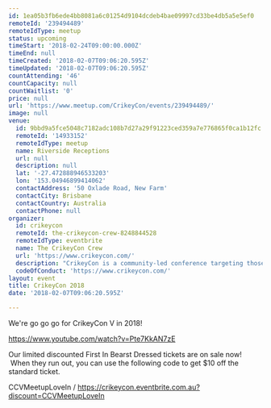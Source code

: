 ```yaml
---
id: 1ea05b3fb6ede4bb8081a6c01254d9104dcdeb4bae09997cd33be4db5a5e5ef0
remoteId: '239494489'
remoteIdType: meetup
status: upcoming
timeStart: '2018-02-24T09:00:00.000Z'
timeEnd: null
timeCreated: '2018-02-07T09:06:20.595Z'
timeUpdated: '2018-02-07T09:06:20.595Z'
countAttending: '46'
countCapacity: null
countWaitlist: '0'
price: null
url: 'https://www.meetup.com/CrikeyCon/events/239494489/'
image: null
venue:
  id: 9bbd9a5fce5048c7182adc108b7d27a29f91223ced359a7e776865f0ca1b12fc
  remoteId: '14933152'
  remoteIdType: meetup
  name: Riverside Receptions
  url: null
  description: null
  lat: '-27.472888946533203'
  lon: '153.04946899414062'
  contactAddress: '50 Oxlade Road, New Farm'
  contactCity: Brisbane
  contactCountry: Australia
  contactPhone: null
organizer:
  id: crikeycon
  remoteId: the-crikeycon-crew-8248844528
  remoteIdType: eventbrite
  name: The CrikeyCon Crew
  url: 'https://www.crikeycon.com/'
  description: "CrikeyCon is a community-led conference targeting those with an interest in information security around South-East Queensland and beyond.\nThe informal style of the event is designed to facilitate knowledge sharing between all participants. The event consists of presentations and demonstrations by industry professionals, security wizards, and enthusiasts alike.\nCheck out full details at\_www.CrikeyCon.com\nT-Shirts and other swag are optional add-ons once you've picked your ticket type. \_Retro gear is available on\_https://crikeycon.secure-decoration.com\_(or if you like certificate mismatches,\_swag.CrikeyCon.com).\nEach year, CrikeyCon donates excess profits to local charities."
  codeOfConduct: 'https://www.crikeycon.com/'
layout: event
title: CrikeyCon 2018
date: '2018-02-07T09:06:20.595Z'

---
```

<p>We're go go go for CrikeyCon V in 2018!</p> <p><a href="https://www.youtube.com/watch?v=Pte7KkAN7zE" class="embedded">https://www.youtube.com/watch?v=Pte7KkAN7zE</a></p> <p>Our limited discounted First In Bearst Dressed tickets are on sale now!  When they run out, you can use the following code to get $10 off the standard ticket.</p> <p>CCVMeetupLoveIn / <a href="https://crikeycon.eventbrite.com.au?discount=CCVMeetupLoveIn" class="linkified">https://crikeycon.eventbrite.com.au?discount=CCVMeetupLoveIn</a></p>
